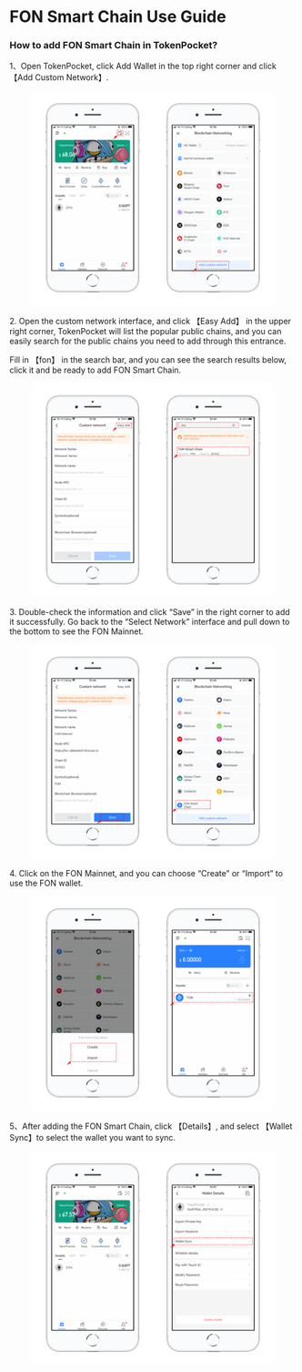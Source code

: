 # FON Smart Chain Use Guide

### How to add FON Smart Chain in TokenPocket?

1、Open TokenPocket, click Add Wallet in the top right corner and click 【Add Custom Network】.

<figure><img src="../../.gitbook/assets/1 (4) (2).png" alt=""><figcaption></figcaption></figure>

2\. Open the custom network interface, and click 【Easy Add】 in the upper right corner, TokenPocket will list the popular public chains, and you can easily search for the public chains you need to add through this entrance.

Fill in 【fon】  in the search bar, and you can see the search results below, click it and be ready to add FON Smart Chain.

<figure><img src="../../.gitbook/assets/2 (8).png" alt=""><figcaption></figcaption></figure>

3\. Double-check the information and click “Save” in the right corner to add it successfully. Go back to the “Select Network” interface and pull down to the bottom to see the FON Mainnet.

<figure><img src="../../.gitbook/assets/3 (2).png" alt=""><figcaption></figcaption></figure>

4\. Click on the FON Mainnet, and you can choose “Create” or “Import” to use the FON wallet.&#x20;

<figure><img src="../../.gitbook/assets/4 (1).png" alt=""><figcaption></figcaption></figure>

5、After adding the FON Smart Chain, click 【Details】, and select 【Wallet Sync】to select the wallet you want to sync.

<figure><img src="../../.gitbook/assets/5 (1) (1).png" alt=""><figcaption></figcaption></figure>
